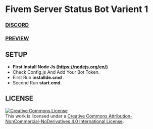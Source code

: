 # Fivem Server Status Bot Varient 1

### [DISCORD](https://discord.io/xpframework)
### [PREVIEW](https://cdn.discordapp.com/attachments/800708974130757673/864410353022140427/Capture.PNG)

## SETUP
- **First Install Node Js (https://nodejs.org/en/)**
- Check Config.js And Add Your Bot Token.
- First Run **installde.cmd** . 
- Second Run **start.cmd**. 

## LICENSE
<a rel="license" href="http://creativecommons.org/licenses/by-nc-nd/4.0/"><img alt="Creative Commons License" style="border-width:0" src="https://i.creativecommons.org/l/by-nc-nd/4.0/88x31.png" /></a><br />This work is licensed under a <a rel="license" href="http://creativecommons.org/licenses/by-nc-nd/4.0/">Creative Commons Attribution-NonCommercial-NoDerivatives 4.0 International License</a>.
